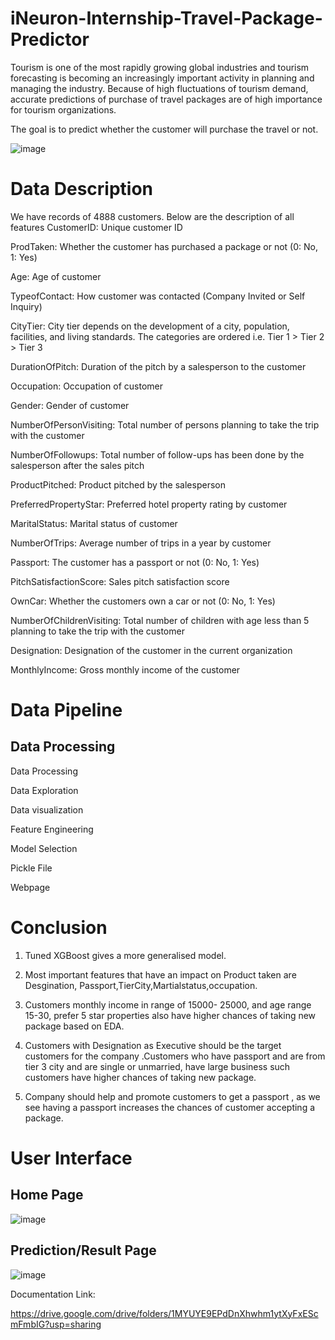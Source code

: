 # iNeuron-Internship-Travel-Package-Predictor
Tourism is one of the most rapidly growing global industries and tourism forecasting is becoming an increasingly important activity in planning and managing the industry. Because of high fluctuations of tourism demand, accurate predictions of purchase of travel packages are of high importance for tourism organizations.

The goal is to predict whether the customer will purchase the travel or not.

![image](https://3.imimg.com/data3/TC/AX/MY-15186828/1-500x500.jpg)
# Data Description
We have records of 4888 customers. Below are the description of all features
CustomerID: Unique customer ID

ProdTaken: Whether the customer has purchased a package or not (0: No, 1: Yes)

Age: Age of customer

TypeofContact: How customer was contacted (Company Invited or Self Inquiry)

CityTier: City tier depends on the development of a city, population, facilities, and living standards. The categories are ordered i.e. Tier 1 > Tier 2 > Tier 3

DurationOfPitch: Duration of the pitch by a salesperson to the customer

Occupation: Occupation of customer

Gender: Gender of customer

NumberOfPersonVisiting: Total number of persons planning to take the trip with the customer

NumberOfFollowups: Total number of follow-ups has been done by the salesperson after the sales pitch

ProductPitched: Product pitched by the salesperson

PreferredPropertyStar: Preferred hotel property rating by customer

MaritalStatus: Marital status of customer

NumberOfTrips: Average number of trips in a year by customer

Passport: The customer has a passport or not (0: No, 1: Yes)

PitchSatisfactionScore: Sales pitch satisfaction score

OwnCar: Whether the customers own a car or not (0: No, 1: Yes)

NumberOfChildrenVisiting: Total number of children with age less than 5 planning to take the trip with the customer

Designation: Designation of the customer in the current organization

MonthlyIncome: Gross monthly income of the customer

# Data Pipeline
## Data Processing

Data Processing

Data Exploration

Data visualization

Feature Engineering

Model Selection

Pickle File

Webpage

# Conclusion
1) Tuned XGBoost gives a more generalised model.

2) Most important features that have an impact on Product taken are Desgination, Passport,TierCity,Martialstatus,occupation.

3) Customers monthly income in range of 15000- 25000, and age range 15-30, prefer 5 star properties also have higher chances of taking new package based on EDA.

4) Customers with Designation as Executive should be the target customers for the company .Customers who have passport and are from tier 3 city and are single or unmarried, have large business such customers have higher chances of taking new package.

5) Company should help and promote customers to get a passport , as we see having a passport increases the chances of customer accepting a package.
# User Interface


## Home Page
![image](https://github.com/Gauravgade3/iNeuron-Internship-Travel-Package-Predictor/blob/main/Images/home.jpg)
## Prediction/Result Page



![image](https://github.com/Gauravgade3/iNeuron-Internship-Travel-Package-Predictor/blob/main/Images/predict.jpg)


Documentation Link:

https://drive.google.com/drive/folders/1MYUYE9EPdDnXhwhm1ytXyFxEScmFmbIG?usp=sharing
